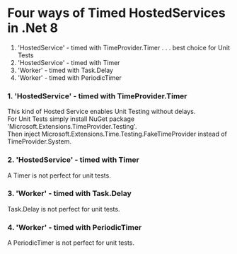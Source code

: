 # Four ways of Timed HostedServices in .Net 8

1. 'HostedService' - timed with TimeProvider.Timer . . . best choice for Unit Tests
2. 'HostedService' - timed with Timer
3. 'Worker' - timed with Task.Delay
4. 'Worker' - timed with PeriodicTimer

### 1. 'HostedService' - timed with TimeProvider.Timer
This kind of Hosted Service enables Unit Testing without delays.<br>
For Unit Tests simply install NuGet package 'Microsoft.Extensions.TimeProvider.Testing'.<br>
Then inject Microsoft.Extensions.Time.Testing.FakeTimeProvider instead of TimeProvider.System.

### 2. 'HostedService' - timed with Timer
A Timer is not perfect for unit tests.

### 3. 'Worker' - timed with Task.Delay
Task.Delay is not perfect for unit tests.

### 4. 'Worker' - timed with PeriodicTimer
A PeriodicTimer is not perfect for unit tests.

